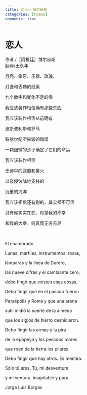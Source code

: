 ```yaml
---
title: 恋人——博尔赫斯
categories: [Poems]
comments: true
---
```


# 恋人
作者 /［阿根廷］博尔赫斯   
翻译/王永年

 月亮、象牙、乐器、玫瑰、

灯盏和丢勒的线条

九个数字和变化不定的零

我应该装作相信确有那些东西

我应该装作相信从前确有

波斯波利斯和罗马

铁器世纪所摧毁的雉堞

一颗细微的沙子确定了它们的命运

我应该装作相信

史诗中的武器和篝火

以及侵蚀陆地支柱的

沉重的海洋

我应该相信还有别的。其实都不可信

只有你实实在在。你是我的不幸

和我的大幸，纯真而无穷无尽






<br><br>
El enamorado  

Lunas, marfiles, instrumentos, rosas,

lámparas y la línea de Durero,

las nueve cifras y el cambiante cero,

debo fingir que existen esas cosas.


Debo fingir que en el pasado fueron

Persépolis y Roma y que una arena

sutil midió la suerte de la almena

que los siglos de hierro deshicieron.


Debo fingir las armas y la pira

de la epopeya y los pesados mares

que roen de la tierra los pilares.


Debo fingir que hay otros. Es mentira.

Sólo tú eres. Tú, mi desventura

y mi ventura, inagotable y pura.



Jorge Luis Borges
